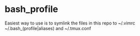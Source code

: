 # bash_profile

Easiest way to use is to symlink the files in this repo to ~/.vimrc ~/.bash_(profile|aliases) and ~/.tmux.conf
